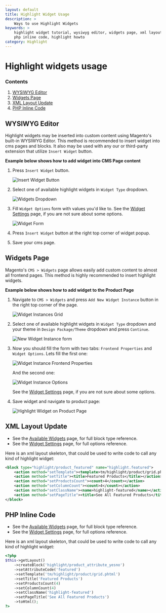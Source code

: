 ```yaml
---
layout: default
title: Highlight Widget Usage
description: >
    Ways to use Highlight Widgets
keywords: >
    highlight widget tutorial, wysiwyg editor, widgets page, xml layout update,
    php inline code, highlight howto
category: Highlight
---
```


# Highlight widgets usage

### Contents

1. [WYSIWYG Editor](#wysiwyg-editor)
2. [Widgets Page](#widgets-page)
3. [XML Layout Update](#xml-layout-update)
4. [PHP Inline Code](#php-inline-code)

## WYSIWYG Editor

Highlight widgets may be inserted into custom content using Magento's built-in
WYSIWYG Editor. This method is recommended to insert widget into cms pages
and blocks. It also may be used with any our or third-party extension that
utilize `Insert Widget` button.

**Example below shows how to add widget into CMS Page content**

1. Press `Insert Widget` button.

    ![Insert Widget Button](/images/highlight/insert_widget_button.png)

2. Select one of available highlight widgets in `Widget Type` dropdown.

    ![Widgets Dropdown](/images/highlight/widgets_dropdown.png)

3. Fill `Widget Options` form with values you'd like to. See the
    [Widget Settings][widget_settings] page, if you are not sure about some 
    options.

    ![Widget Form](/images/highlight/widget_form.png)

4. Press `Insert Widget` button at the right top corner of widget popup.
5. Save your cms page.

## Widgets Page

Magento's `CMS > Widgets` page allows easily add custom content to almost all 
frontend pages. This method is highly recommended to insert highlight widgets.

**Example below shows how to add widget to the Product Page**

1. Navigate to `CMS > Widgets` and press `Add New Widget Instance` button in the
    right top corner of the page.

    ![Widget Instances Grid](/images/highlight/widget_instances_grid.png)

2. Select one of available highlight widgets in `Widget Type` dropdown and your
    theme in `Design Package/Theme` dropdown and press `Continue`.

    ![New Widget Instance form](/images/highlight/new_widget_instance.png)

3. Now you should fill the form with two tabs: `Frontend Properties` and
    `Widget Options`. Lets fill the first one:

    ![Widget Instance Frontend Properties](/images/highlight/new_widget_instance_frontend_properties.png)

    And the second one:

    ![Widget Instance Options](/images/highlight/new_widget_instance_widget_options.png)

    See the [Widget Settings][widget_settings] page, if you are not sure about 
    some options.

4. Save widget and navigate to product page:

    ![Highlight Widget on Product Page](/images/highlight/new_widget_instance_on_product_page.png)

## XML Layout Update

- See the [Available Widgets][widget_types] page, for full block type reference.
- See the [Widget Settings][widget_settings] page, for full options reference.

Here is an xml layout skeleton, that could be used to write code to call any kind 
of highlight widget:

```xml
<block type="highlight/product_featured" name="highlight.featured">
    <action method="setTemplate"><template>tm/highlight/product/grid.phtml</template></action>
    <action method="setTitle"><title>Featured Products</title></action>
    <action method="setProductsCount"><count>4</count></action>
    <action method="setColumnCount"><count>4</count></action>
    <action method="setClassName"><name>highlight-featured</name></action>
    <action method="setPageTitle"><title>See All Featured Products</title></action>
</block>
```

## PHP Inline Code

- See the [Available Widgets][widget_types] page, for full block type reference.
- See the [Widget Settings][widget_settings] page, for full options reference.

Here is an xml layout skeleton, that could be used to write code to call any kind 
of highlight widget:

```php
<?php
$this->getLayout()
    ->createBlock('highlight/product_attribute_yesno')
    ->setAttributeCode('featured')
    ->setTemplate('tm/highlight/product/grid.phtml')
    ->setTitle('Featured Products')
    ->setProductsCount(4)
    ->setColumnCount(4)
    ->setClassName('highlight-featured')
    ->setPageTitle('See All Featured Products')
    ->toHtml();
?>
```

[widget_types]:     /extensions/highlight/widgets/#highlight-widgets
[widget_settings]:  /extensions/highlight/widgets/settings/
